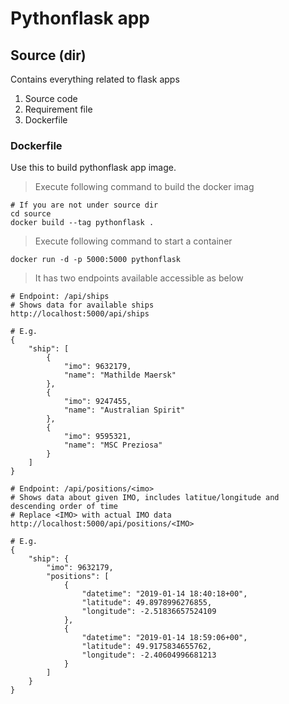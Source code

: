 # Pythonflask app

## Source (dir)
Contains everything related to flask apps
1. Source code
2. Requirement file
3. Dockerfile

### Dockerfile
Use this to build pythonflask app image. 
> Execute following command to build the docker imag
```
# If you are not under source dir
cd source
docker build --tag pythonflask .
```

> Execute following command to start a container
```
docker run -d -p 5000:5000 pythonflask
```

> It has two endpoints available accessible as below

```
# Endpoint: /api/ships
# Shows data for available ships
http://localhost:5000/api/ships

# E.g.
{
    "ship": [
        {
            "imo": 9632179,
            "name": "Mathilde Maersk"
        },
        {
            "imo": 9247455,
            "name": "Australian Spirit"
        },
        {
            "imo": 9595321,
            "name": "MSC Preziosa"
        }
    ]
}
```

```
# Endpoint: /api/positions/<imo>
# Shows data about given IMO, includes latitue/longitude and descending order of time
# Replace <IMO> with actual IMO data
http://localhost:5000/api/positions/<IMO>

# E.g.
{
    "ship": {
        "imo": 9632179,
        "positions": [
            {
                "datetime": "2019-01-14 18:40:18+00",
                "latitude": 49.8978996276855,
                "longitude": -2.51836657524109
            },
            {
                "datetime": "2019-01-14 18:59:06+00",
                "latitude": 49.9175834655762,
                "longitude": -2.40604996681213
            }
        ]
    }
}
```